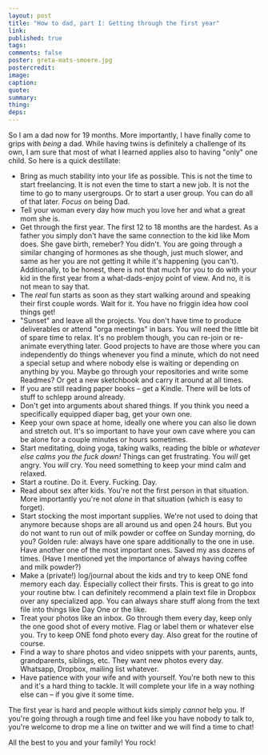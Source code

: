 ```yaml
---
layout: post
title: "How to dad, part I: Getting through the first year"
link:
published: true
tags:
comments: false
poster: greta-mats-smoere.jpg
postercredit:
image:
caption:
quote:
summary:
thing:
deps:
---
```


So I am a dad now for 19 months. More importantly, I have finally come to grips with *being* a dad. While having twins is definitely a challenge of its own, I am sure that most of what I learned applies also to having "only" one child. So here is a quick destillate:

- Bring as much stability into your life as possible. This is not the time to start freelancing. It is not even the time to start a new job. It is not the time to go to many usergroups. Or to start a user group. You can do all of that later. *Focus* on being Dad.
- Tell your woman every day how much you love her and what a great mom she is.
- Get through the first year. The first 12 to 18 months are the hardest. As a father you simply don't have the same connection to the kid like Mom does. She gave birth, remeber? You didn't. You are going through a similar changing of hormones as she though, just much slower, and same as her you are not getting it while it's happening (you can't). Additionally, to be honest, there is not that much for you to do with your kid in the first year from a what-dads-enjoy point of view. And no, it is not mean to say that.
- The *real* fun starts as soon as they start walking around and speaking their first couple words. Wait for it. You have no friggin idea how cool things get!
- "Sunset" and leave all the projects. You don't have time to produce deliverables or attend "orga meetings" in bars. You will need the little bit of spare time to relax. It's no problem though, you can re-join or re-animate everything later. Good projects to have are those where you can independently do things whenever you find a minute, which do not need a special setup and where nobody else is waiting or depending on anything by you. Maybe go through your repositories and write some Readmes? Or get a new sketchbook and carry it around at all times.
- If you are still reading paper books – get a Kindle. There will be lots of stuff to schlepp around already.
- Don't get into arguments about shared things. If you think you need a specifically equipped diaper bag, get your own one.
- Keep your own space at home, ideally one where you can also lie down and stretch out. It's so important to have your own cave where you can be alone for a couple minutes or hours sometimes.
- Start meditating, doing yoga, taking walks, reading the bible or *whatever else calms you the fuck down!* Things can get frustrating. You *will* get angry. You *will* cry. You need something to keep your mind calm and relaxed. 
- Start a routine. Do it. Every. Fucking. Day.
- Read about sex after kids. You're not the first person in that situation. More importantly you're not *alone* in that situation (which is easy to forget).
- Start stocking the most important supplies. We're not used to doing that anymore because shops are all around us and open 24 hours. But you do not want to run out of milk powder or coffee on Sunday morning, do you? Golden rule: always have one spare additionally to the one in use. Have another one of the most important ones. Saved my ass dozens of times. (Have I mentioned yet the importance of always having coffee and milk powder?)
- Make a (private!) log/journal about the kids and try to keep ONE fond memory each day. Especially collect their firsts. This is great to go into your routine btw. I can definitely recommend a plain text file in Dropbox over any specialized app. You can always share stuff along from the text file into things like Day One or the like.
- Treat your photos like an inbox. Go through them every day, keep only the one good shot of every motive. Flag or label them or whatever else you. Try to keep ONE fond photo every day. Also great for the routine of course.
- Find a way to share photos and video snippets with your parents, aunts, grandparents, siblings, etc. They want new photos every day. Whatsapp, Dropbox, mailing list whatever. 
- Have patience with your wife and with yourself. You're both new to this and it's a hard thing to tackle. It will complete your life in a way nothing else can – if you give it some time.

The first year is hard and people without kids simply *cannot* help you. If you're going through a rough time and feel like you have nobody to talk to, you're welcome to drop me a line on twitter and we will find a time to chat!

All the best to you and your family! You rock!